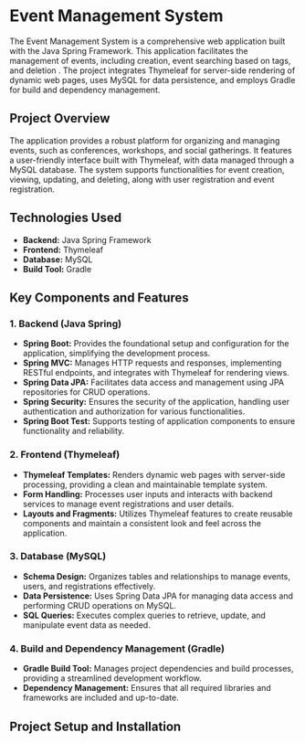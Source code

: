 # Event Management System

The Event Management System is a comprehensive web application built with the Java Spring Framework. This application facilitates the management of events, including creation, event searching based on tags, and deletion . The project integrates Thymeleaf for server-side rendering of dynamic web pages, uses MySQL for data persistence, and employs Gradle for build and dependency management.

## Project Overview

The application provides a robust platform for organizing and managing events, such as conferences, workshops, and social gatherings. It features a user-friendly interface built with Thymeleaf, with data managed through a MySQL database. The system supports functionalities for event creation, viewing, updating, and deleting, along with user registration and event registration.

## Technologies Used

- **Backend:** Java Spring Framework
- **Frontend:** Thymeleaf
- **Database:** MySQL
- **Build Tool:** Gradle

## Key Components and Features

### 1. Backend (Java Spring)
- **Spring Boot:** Provides the foundational setup and configuration for the application, simplifying the development process.
- **Spring MVC:** Manages HTTP requests and responses, implementing RESTful endpoints, and integrates with Thymeleaf for rendering views.
- **Spring Data JPA:** Facilitates data access and management using JPA repositories for CRUD operations.
- **Spring Security:** Ensures the security of the application, handling user authentication and authorization for various functionalities.
- **Spring Boot Test:** Supports testing of application components to ensure functionality and reliability.

### 2. Frontend (Thymeleaf)
- **Thymeleaf Templates:** Renders dynamic web pages with server-side processing, providing a clean and maintainable template system.
- **Form Handling:** Processes user inputs and interacts with backend services to manage event registrations and user details.
- **Layouts and Fragments:** Utilizes Thymeleaf features to create reusable components and maintain a consistent look and feel across the application.

### 3. Database (MySQL)
- **Schema Design:** Organizes tables and relationships to manage events, users, and registrations effectively.
- **Data Persistence:** Uses Spring Data JPA for managing data access and performing CRUD operations on MySQL.
- **SQL Queries:** Executes complex queries to retrieve, update, and manipulate event data as needed.

### 4. Build and Dependency Management (Gradle)
- **Gradle Build Tool:** Manages project dependencies and build processes, providing a streamlined development workflow.
- **Dependency Management:** Ensures that all required libraries and frameworks are included and up-to-date.

## Project Setup and Installation
